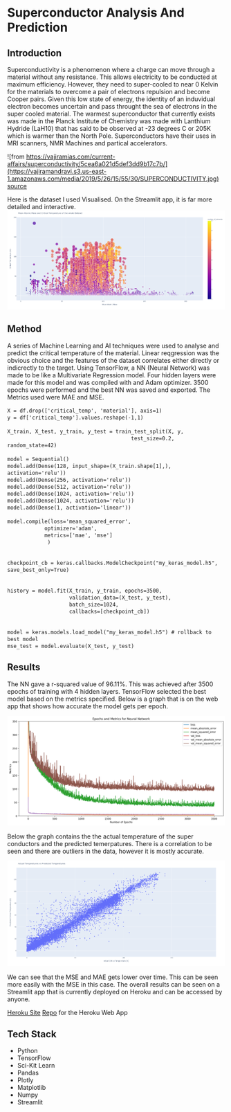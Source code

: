 # Superconductor Analysis And Prediction

## Introduction
Superconductivity is a phenomenon where a charge can move through a material without any resistance. This allows electricity to be conducted at maximum efficiency.  However, they need to super-cooled to near 0 Kelvin for the materials to overcome a pair of electrons repulsion and become Cooper pairs. Given this low state of energy, the identity of an induvidual electron becomes uncertain and pass throught the sea of electrons in the super cooled material. The warmest superconductor that currently exists was made in the Planck Institute of Chemistry was made with Lanthium Hydride (LaH10)  that has said to be observed at -23 degrees C or 205K which is warmer than the North Pole. Superconductors have their uses in MRI scanners, NMR Machines and partical accelerators.

![from https://vajiramias.com/current-affairs/superconductivity/5cea6a021d5def3dd9b17c7b/](https://vajiramandravi.s3.us-east-1.amazonaws.com/media/2019/5/26/15/55/30/SUPERCONDUCTIVITY.jpg) [source](https://vajiramias.com/current-affairs/superconductivity/5cea6a021d5def3dd9b17c7b/)

Here is the dataset I used Visualised.  On the Streamlit app, it is far more detailed and interactive.
![](media/insights.png)


## Method
A series of Machine Learning and AI techniques were used to analyse and predict the critical temperature of the material. Linear reqgression was the obvious choice and the features of the dataset correlates either directly or indicrectly to the target. Using TensorFlow, a NN (Neural Network) was made to be like a Multivariate Regression model. Four hidden layers were made for this model and was compiled with and Adam optimizer.  3500 epochs were performed and the best NN was saved and exported.  The Metrics used were MAE and MSE.
```
X = df.drop(['critical_temp', 'material'], axis=1)
y = df['critical_temp'].values.reshape(-1,1)

X_train, X_test, y_train, y_test = train_test_split(X, y, 
                                        test_size=0.2, random_state=42)

model = Sequential()
model.add(Dense(128, input_shape=(X_train.shape[1],), activation='relu'))
model.add(Dense(256, activation='relu'))
model.add(Dense(512, activation='relu'))
model.add(Dense(1024, activation='relu'))
model.add(Dense(1024, activation='relu'))
model.add(Dense(1, activation='linear'))

model.compile(loss='mean_squared_error',
            optimizer='adam',
            metrics=['mae', 'mse']
             )


checkpoint_cb = keras.callbacks.ModelCheckpoint("my_keras_model.h5", save_best_only=True)


history = model.fit(X_train, y_train, epochs=3500,
                    validation_data=(X_test, y_test),
                    batch_size=1024,
                    callbacks=[checkpoint_cb])


model = keras.models.load_model("my_keras_model.h5") # rollback to best model
mse_test = model.evaluate(X_test, y_test)
```
## Results
The NN gave a r-squared value of 96.11%. This was achieved after 3500 epochs of training with 4 hidden layers.  TensorFlow selected the best model based on the metrics specified. Below is a graph that is on the web app that shows how accurate the model gets per epoch.

![epoch_graph](media/epochs.png)

Below the graph contains the the actual temperature of the super conductors and the predicted temerpatures. There is a correlation to be seen and there are outliers in the data, however it is mostly accurate.

![](media/actual_vs_predicted.png)


We can see that the MSE and MAE gets lower over time.  This can be seen more easily with the MSE in this case.  The overall results can be seen on a Streamlit app that is currently deployed on Heroku and can be accessed by anyone.  

[Heroku Site](https://superconductor-analysis.herokuapp.com/)
[Repo](https://github.com/AymanSulaiman/superconductor-streamlit-app) for the Heroku Web App

## Tech Stack

* Python
* TensorFlow
* Sci-Kit Learn
* Pandas
* Plotly
* Matplotlib
* Numpy
* Streamlit
